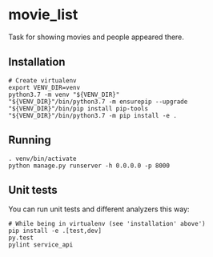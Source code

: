 # movie_list
Task for showing movies and people appeared there.

Installation
-------
    # Create virtualenv
    export VENV_DIR=venv
    python3.7 -m venv "${VENV_DIR}"
    "${VENV_DIR}"/bin/python3.7 -m ensurepip --upgrade
    "${VENV_DIR}"/bin/pip install pip-tools
    "${VENV_DIR}"/bin/python3.7 -m pip install -e .

Running
-------
    . venv/bin/activate
    python manage.py runserver -h 0.0.0.0 -p 8000


Unit tests
----------
You can run unit tests and different analyzers this way:

    # While being in virtualenv (see 'installation' above')
    pip install -e .[test,dev]
    py.test
    pylint service_api